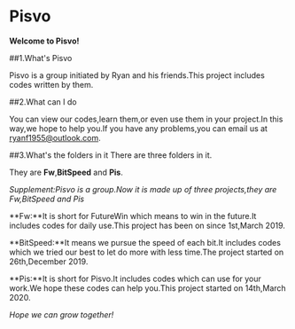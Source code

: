 # Pisvo

**Welcome to Pisvo!**

##1.What's Pisvo

Pisvo is a group initiated by Ryan and his friends.This project includes codes written by them.

##2.What can I do

You can view our codes,learn them,or even use them in your project.In this way,we hope to help you.If you have any problems,you can email us at ryanf1955@outlook.com.

##3.What's the folders in it
There are three folders in it.

They are **Fw**,**BitSpeed** and **Pis**.

*Supplement:Pisvo is a group.Now it is made up of three projects,they are Fw,BitSpeed and Pis*

**Fw:**It is short for FutureWin which means to win in the future.It includes codes for daily use.This project has been on since 1st,March 2019.

**BitSpeed:**It means we pursue the speed of each bit.It includes codes which we tried our best to let do more with less time.The project started on 26th,December 2019.

**Pis:**It is short for Pisvo.It includes codes which can use for your work.We hope these codes can help you.This project started on 14th,March 2020. 

*Hope we can grow together!*